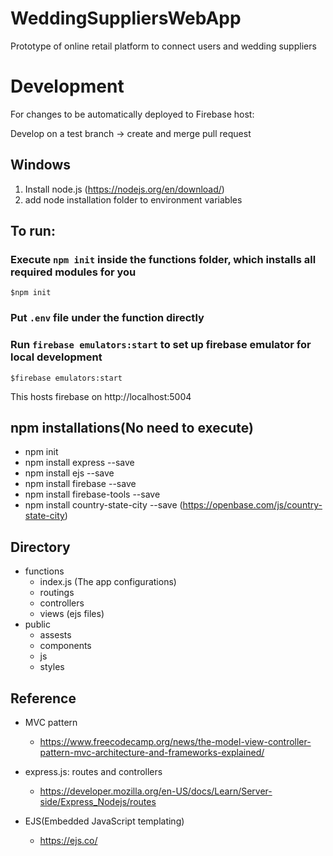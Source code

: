 # WeddingSuppliersWebApp
Prototype of online retail platform to connect users and wedding suppliers

# Development

For changes to be automatically deployed to Firebase host: 

Develop on a test branch -> create and merge pull request

## Windows

1) Install node.js (https://nodejs.org/en/download/)
2) add node installation folder to environment variables

## To run:
### Execute `npm init` inside the functions folder, which installs all required modules for you
```
$npm init
```

### Put `.env` file under the function directly

### Run `firebase emulators:start` to set up firebase emulator for local development

```
$firebase emulators:start
```
This hosts firebase on  http://localhost:5004


## npm installations(No need to execute)
- npm init
- npm install express --save
- npm install ejs --save
- npm install firebase --save
- npm install firebase-tools --save
- npm install country-state-city --save  (https://openbase.com/js/country-state-city)


## Directory
- functions
    - index.js (The app configurations)
    - routings 
    - controllers
    - views (ejs files)
- public
    - assests
    - components
    - js
    - styles

## Reference
- MVC pattern  
  - https://www.freecodecamp.org/news/the-model-view-controller-pattern-mvc-architecture-and-frameworks-explained/  
- express.js: routes and controllers 
    - https://developer.mozilla.org/en-US/docs/Learn/Server-side/Express_Nodejs/routes

- EJS(Embedded JavaScript templating)
    - https://ejs.co/
